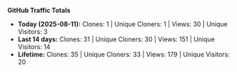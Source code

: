 
**GitHub Traffic Totals**

- **Today (2025-08-11):** Clones: 1 | Unique Cloners: 1 | Views: 30 | Unique Visitors: 3
- **Last 14 days:** Clones: 31 | Unique Cloners: 30 | Views: 151 | Unique Visitors: 14
- **Lifetime:** Clones: 35 | Unique Cloners: 33 | Views: 179 | Unique Visitors: 20
